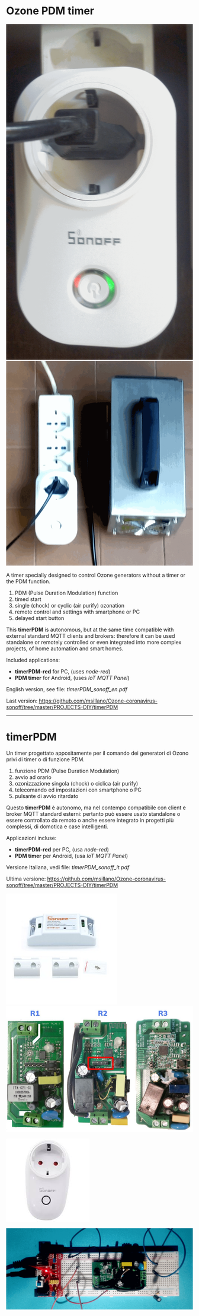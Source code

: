 
# Ozone PDM timer
![](images/s20.png) ![](images/Timer-use.png)

A timer specially designed to control Ozone generators without a timer or the PDM function.

1. PDM (Pulse Duration Modulation) function
2. timed start
3. single (chock) or cyclic (air purify) ozonation
4. remote control and settings with smartphone or PC
5. delayed start button

 
This **timerPDM** is autonomous, but at the same time compatible with external standard MQTT clients and brokers: therefore it can be used standalone or remotely controlled or even integrated into more complex projects, of home automation and smart homes.

Included applications:

- **timerPDM-red** for PC, (uses *node-red*)
- **PDM timer** for Android, (uses *IoT MQTT Panel*)

English version, see file: *timerPDM_sonoff_en.pdf*

Last version: https://github.com/msillano/Ozone-coronavirus-sonoff/tree/master/PROJECTS-DIY/timerPDM

------------
# timerPDM
Un timer progettato appositamente per il comando dei generatori di Ozono privi di timer o di funzione PDM.

1. funzione PDM (Pulse Duration Modulation)
2. avvio ad orario 
3. ozonizzazione singola (chock) o ciclica (air purify)
4. telecomando ed impostazioni con smartphone o PC
5. pulsante di avvio ritardato

 
Questo **timerPDM**  è autonomo, ma nel contempo compatibile con client e broker MQTT standard esterni: pertanto può essere usato standalone o essere controllato da remoto o anche essere integrato in progetti più complessi, di domotica e case intelligenti.

Applicazioni incluse:

- **timerPDM-red** per PC, (usa *node-red*)
- **PDM timer** per Android, (usa *IoT MQTT Panel*)

Versione Italiana, vedi file: *timerPDM_sonoff_it.pdf*

Ultima versione: https://github.com/msillano/Ozone-coronavirus-sonoff/tree/master/PROJECTS-DIY/timerPDM


![](images/sonoff.jpg)![](images/sonoff-basic-compare.jpg)


![](images/images.jfif)


![](images/test01.png)
